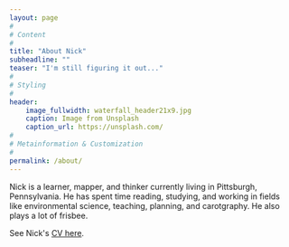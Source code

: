 ```yaml
---
layout: page
#
# Content
#
title: "About Nick"
subheadline: ""
teaser: "I'm still figuring it out..."
#
# Styling
#
header:
    image_fullwidth: waterfall_header21x9.jpg
    caption: Image from Unsplash
    caption_url: https://unsplash.com/
#
# Metainformation & Customization
#
permalink: /about/
---
```

Nick is a learner, mapper, and thinker currently living in Pittsburgh, Pennsylvania. He has spent time reading, studying, and working in fields like environmental science, teaching, planning, and carotgraphy. He also plays a lot of frisbee.

See Nick's [CV here](http://www.nickwilgruber.com/cv/).
